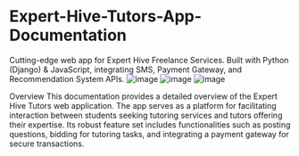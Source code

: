 # Expert-Hive-Tutors-App-Documentation
Cutting-edge web app for Expert Hive Freelance Services. Built with Python (Django) &amp; JavaScript, integrating SMS, Payment Gateway, and Recommendation System APIs.
![image](https://github.com/Tobi-joshua/Expert-Hive-Tutors-App-Documentation/assets/62856830/a5fc97d6-5f7f-47b9-9956-e716a46bc9f5)
![image](https://github.com/Tobi-joshua/Expert-Hive-Tutors-App-Documentation/assets/62856830/89926f0b-6c50-49e0-b0ad-f754a382953b)
![image](https://github.com/Tobi-joshua/Expert-Hive-Tutors-App-Documentation/assets/62856830/51707a74-5c34-4b4c-987f-50ba65c9bbef)

Overview
This documentation provides a detailed overview of the Expert Hive Tutors web application. The app serves as a platform for facilitating interaction between students seeking tutoring services and tutors offering their expertise. Its robust feature set includes functionalities such as posting questions, bidding for tutoring tasks, and integrating a payment gateway for secure transactions.
